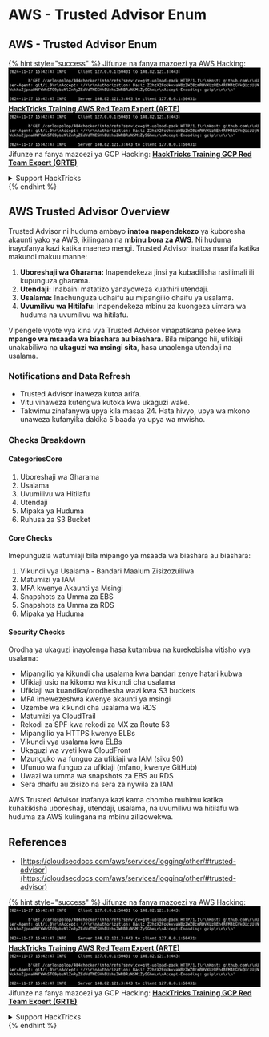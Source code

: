 # AWS - Trusted Advisor Enum

## AWS - Trusted Advisor Enum

{% hint style="success" %}
Jifunze na fanya mazoezi ya AWS Hacking:<img src="../../../../.gitbook/assets/image (1).png" alt="" data-size="line">[**HackTricks Training AWS Red Team Expert (ARTE)**](https://training.hacktricks.xyz/courses/arte)<img src="../../../../.gitbook/assets/image (1).png" alt="" data-size="line">\
Jifunze na fanya mazoezi ya GCP Hacking: <img src="../../../../.gitbook/assets/image (2).png" alt="" data-size="line">[**HackTricks Training GCP Red Team Expert (GRTE)**<img src="../../../../.gitbook/assets/image (2).png" alt="" data-size="line">](https://training.hacktricks.xyz/courses/grte)

<details>

<summary>Support HackTricks</summary>

* Angalia [**mpango wa usajili**](https://github.com/sponsors/carlospolop)!
* **Jiunge na** 💬 [**kikundi cha Discord**](https://discord.gg/hRep4RUj7f) au [**kikundi cha telegram**](https://t.me/peass) au **tufuatilie** kwenye **Twitter** 🐦 [**@hacktricks\_live**](https://twitter.com/hacktricks\_live)**.**
* **Shiriki mbinu za hacking kwa kuwasilisha PRs kwa** [**HackTricks**](https://github.com/carlospolop/hacktricks) na [**HackTricks Cloud**](https://github.com/carlospolop/hacktricks-cloud) github repos.

</details>
{% endhint %}

## AWS Trusted Advisor Overview

Trusted Advisor ni huduma ambayo **inatoa mapendekezo** ya kuboresha akaunti yako ya AWS, ikilingana na **mbinu bora za AWS**. Ni huduma inayofanya kazi katika maeneo mengi. Trusted Advisor inatoa maarifa katika makundi makuu manne:

1. **Uboreshaji wa Gharama:** Inapendekeza jinsi ya kubadilisha rasilimali ili kupunguza gharama.
2. **Utendaji:** Inabaini matatizo yanayoweza kuathiri utendaji.
3. **Usalama:** Inachunguza udhaifu au mipangilio dhaifu ya usalama.
4. **Uvumilivu wa Hitilafu:** Inapendekeza mbinu za kuongeza uimara wa huduma na uvumilivu wa hitilafu.

Vipengele vyote vya kina vya Trusted Advisor vinapatikana pekee kwa **mpango wa msaada wa biashara au biashara**. Bila mipango hii, ufikiaji unakabiliwa na **ukaguzi wa msingi sita**, hasa unaolenga utendaji na usalama.

### Notifications and Data Refresh

* Trusted Advisor inaweza kutoa arifa.
* Vitu vinaweza kutengwa kutoka kwa ukaguzi wake.
* Takwimu zinafanywa upya kila masaa 24. Hata hivyo, upya wa mkono unaweza kufanyika dakika 5 baada ya upya wa mwisho.

### **Checks Breakdown**

#### CategoriesCore

1. Uboreshaji wa Gharama
2. Usalama
3. Uvumilivu wa Hitilafu
4. Utendaji
5. Mipaka ya Huduma
6. Ruhusa za S3 Bucket

#### Core Checks

Imepunguzia watumiaji bila mipango ya msaada wa biashara au biashara:

1. Vikundi vya Usalama - Bandari Maalum Zisizozuiliwa
2. Matumizi ya IAM
3. MFA kwenye Akaunti ya Msingi
4. Snapshots za Umma za EBS
5. Snapshots za Umma za RDS
6. Mipaka ya Huduma

#### Security Checks

Orodha ya ukaguzi inayolenga hasa kutambua na kurekebisha vitisho vya usalama:

* Mipangilio ya kikundi cha usalama kwa bandari zenye hatari kubwa
* Ufikiaji usio na kikomo wa kikundi cha usalama
* Ufikiaji wa kuandika/orodhesha wazi kwa S3 buckets
* MFA imewezeshwa kwenye akaunti ya msingi
* Uzembe wa kikundi cha usalama wa RDS
* Matumizi ya CloudTrail
* Rekodi za SPF kwa rekodi za MX za Route 53
* Mipangilio ya HTTPS kwenye ELBs
* Vikundi vya usalama kwa ELBs
* Ukaguzi wa vyeti kwa CloudFront
* Mzunguko wa funguo za ufikiaji wa IAM (siku 90)
* Ufunuo wa funguo za ufikiaji (mfano, kwenye GitHub)
* Uwazi wa umma wa snapshots za EBS au RDS
* Sera dhaifu au zisizo na sera za nywila za IAM

AWS Trusted Advisor inafanya kazi kama chombo muhimu katika kuhakikisha uboreshaji, utendaji, usalama, na uvumilivu wa hitilafu wa huduma za AWS kulingana na mbinu zilizowekwa.

## **References**

* [https://cloudsecdocs.com/aws/services/logging/other/#trusted-advisor](https://cloudsecdocs.com/aws/services/logging/other/#trusted-advisor)

{% hint style="success" %}
Jifunze na fanya mazoezi ya AWS Hacking:<img src="../../../../.gitbook/assets/image (1).png" alt="" data-size="line">[**HackTricks Training AWS Red Team Expert (ARTE)**](https://training.hacktricks.xyz/courses/arte)<img src="../../../../.gitbook/assets/image (1).png" alt="" data-size="line">\
Jifunze na fanya mazoezi ya GCP Hacking: <img src="../../../../.gitbook/assets/image (2).png" alt="" data-size="line">[**HackTricks Training GCP Red Team Expert (GRTE)**<img src="../../../../.gitbook/assets/image (2).png" alt="" data-size="line">](https://training.hacktricks.xyz/courses/grte)

<details>

<summary>Support HackTricks</summary>

* Angalia [**mpango wa usajili**](https://github.com/sponsors/carlospolop)!
* **Jiunge na** 💬 [**kikundi cha Discord**](https://discord.gg/hRep4RUj7f) au [**kikundi cha telegram**](https://t.me/peass) au **tufuatilie** kwenye **Twitter** 🐦 [**@hacktricks\_live**](https://twitter.com/hacktricks\_live)**.**
* **Shiriki mbinu za hacking kwa kuwasilisha PRs kwa** [**HackTricks**](https://github.com/carlospolop/hacktricks) na [**HackTricks Cloud**](https://github.com/carlospolop/hacktricks-cloud) github repos.

</details>
{% endhint %}
